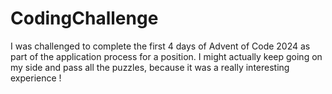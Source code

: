 # CodingChallenge
I was challenged to complete the first 4 days of Advent of Code 2024 as part of the application process for a position.
I might actually keep going on my side and pass all the puzzles, because it was a really interesting experience !
